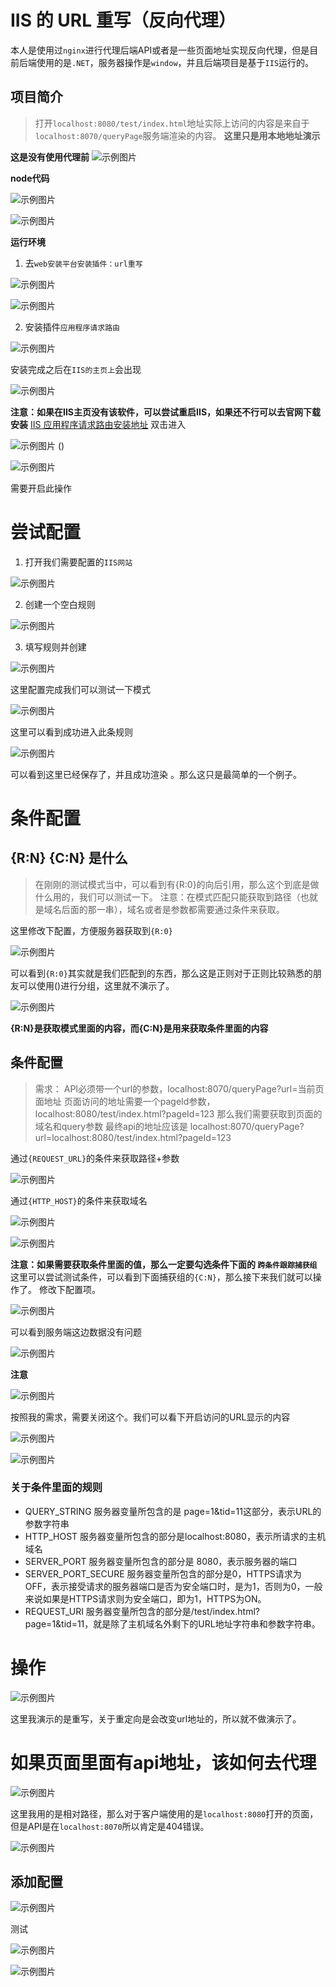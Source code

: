 # IIS 的 URL 重写（反向代理）
本人是使用过`nginx`进行代理后端API或者是一些页面地址实现反向代理，但是目前后端使用的是`.NET`，服务器操作是`window`，并且后端项目是基于`IIS`运行的。

## 项目简介
> 打开`localhost:8080/test/index.html`地址实际上访问的内容是来自于`localhost:8070/queryPage`服务端渲染的内容。
> **这里只是用本地地址演示**


**这是没有使用代理前**
![示例图片](./img/Pasted_image_20210403142011.png)

**node代码**

![示例图片](./img/Pasted_image_20210403135026.png)


![示例图片](./img/Pasted_image_20210403135112.png)


**运行环境**
1. 去`web安装平台安装插件：url重写`

![示例图片](./img/Pasted_image_20210403005419.png)


![示例图片](./img/Pasted_image_20210403135544.png)

2. 安装插件`应用程序请求路由`

![示例图片](./img/Pasted_image_20210403140055.png)

安装完成之后在`IIS的主页上`会出现

![示例图片](./img/Pasted_image_20210403141034.png)

**注意：如果在IIS主页没有该软件，可以尝试重启IIS，如果还不行可以去官网下载安装**
[IIS 应用程序请求路由安装地址](https://www.iis.net/downloads/microsoft/application-request-routing)
双击进入

![示例图片](./img/Pasted_image_20210403141110.png)
()

![示例图片](./img/Pasted_image_20210403141130.png)

需要开启此操作

# 尝试配置
1. 打开我们需要配置的`IIS网站`

![示例图片](./img/Pasted_image_20210403141730.png)

2. 创建一个空白规则

![示例图片](./img/Pasted_image_20210403141843.png)

3. 填写规则并创建

![示例图片](./img/Pasted_image_20210403142313.png)

这里配置完成我们可以测试一下模式

![示例图片](./img/Pasted_image_20210403142549.png)

这里可以看到成功进入此条规则

![示例图片](./img/Pasted_image_20210403142345.png)

可以看到这里已经保存了，并且成功渲染 。那么这只是最简单的一个例子。
# 条件配置
## {R:N} {C:N} 是什么
> 在刚刚的测试模式当中，可以看到有{R:0}的向后引用，那么这个到底是做什么用的，我们可以测试一下。
> 注意：在模式匹配只能获取到路径（也就是域名后面的那一串），域名或者是参数都需要通过条件来获取。

这里修改下配置，方便服务器获取到`{R:0}`

![示例图片](./img/Pasted_image_20210403142907.png)

可以看到`{R:0}`其实就是我们匹配到的东西，那么这是正则对于正则比较熟悉的朋友可以使用()进行分组，这里就不演示了。

![示例图片](./img/Pasted_image_20210403143132.png)


**{R:N}是获取模式里面的内容，而{C:N}是用来获取条件里面的内容**

## 条件配置
> 需求：
> API必须带一个url的参数，localhost:8070/queryPage?url=当前页面地址
> 页面访问的地址需要一个pageId参数，localhost:8080/test/index.html?pageId=123
> 那么我们需要获取到页面的域名和query参数
> 最终api的地址应该是 localhost:8070/queryPage?url=localhost:8080/test/index.html?pageId=123

通过`{REQUEST_URL}`的条件来获取路径+参数

![示例图片](./img/Pasted_image_20210403144440.png)

通过`{HTTP_HOST}`的条件来获取域名

![示例图片](./img/Pasted_image_20210403144000.png)

![示例图片](./img/Pasted_image_20210403145405.png)

**注意：如果需要获取条件里面的值，那么一定要勾选条件下面的 `跨条件跟踪捕获组`**
这里可以尝试测试条件，可以看到下面捕获组的`{C:N}`，那么接下来我们就可以操作了。
修改下配置项。

![示例图片](./img/Pasted_image_20210403150002.png)

可以看到服务端这边数据没有问题

![示例图片](./img/Pasted_image_20210403150141.png)


**注意**

![示例图片](./img/Pasted_image_20210403150211.png)

按照我的需求，需要关闭这个。我们可以看下开启访问的URL显示的内容

![示例图片](./img/Pasted_image_20210403150528.png)


![示例图片](./img/Pasted_image_20210403150506.png)



### 关于条件里面的规则
-   QUERY_STRING 服务器变量所包含的是 page=1&tid=11这部分，表示URL的参数字符串
-   HTTP_HOST 服务器变量所包含的部分是localhost:8080，表示所请求的主机域名
-   SERVER_PORT 服务器变量所包含的部分是 8080，表示服务器的端口
-   SERVER_PORT_SECURE 服务器变量所包含的部分是0，HTTPS请求为OFF，表示接受请求的服务器端口是否为安全端口时，是为1，否则为0，一般来说如果是HTTPS请求则为安全端口，即为1，HTTPS为ON。
-   REQUEST_URI 服务器变量所包含的部分是/test/index.html?page=1&tid=11，就是除了主机域名外剩下的URL地址字符串和参数字符串。

# 操作

![示例图片](./img/Pasted_image_20210403150700.png)

这里我演示的是重写，关于重定向是会改变url地址的，所以就不做演示了。


# 如果页面里面有api地址，该如何去代理

![示例图片](./img/Pasted_image_20210403151151.png)

这里我用的是相对路径，那么对于客户端使用的是`localhost:8080`打开的页面，但是API是在`localhost:8070`所以肯定是404错误。

![示例图片](./img/Pasted_image_20210403151554.png)


## 添加配置

![示例图片](./img/Pasted_image_20210403151628.png)


测试

![示例图片](./img/Pasted_image_20210403151700.png)



![示例图片](./img/Pasted_image_20210403151708.png)
